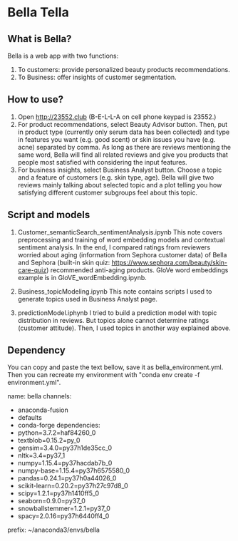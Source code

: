 # Bella Tella

## What is Bella?
Bella is a web app with two functions: 
1. To customers: provide personalized beauty products recommendations.
2. To Business: offer insights of customer segmentation.

## How to use?
1. Open http://23552.club (B-E-L-L-A on cell phone keypad is 23552.)
2. For product recommendations, select Beauty Advisor button. Then, put in product type (currently only serum data has been collected) and type in features you want (e.g. good scent) or skin issues you have (e.g. acne) separated by comma. As long as there are reviews mentioning the same word, Bella will find all related reviews and give you products that people most satisfied with considering the input features.
3. For business insights, select Business Analyst button. Choose a topic and a feature of customers (e.g. skin type, age). Bella will give two reviews mainly talking about selected topic and a plot telling you how satisfying different customer subgroups feel about this topic.

## Script and models
1. Customer_semanticSearch_sentimentAnalysis.ipynb
This note covers preprocessing and training of word embedding models and contextual sentiment analysis. In the end, I compared ratings from reviewers worried about aging (information from Sephora customer data) of Bella and Sephora (built-in skin quiz: https://www.sephora.com/beauty/skin-care-quiz) recommended anti-aging products.
GloVe word embeddings example is in GloVE_wordEmbedding.ipynb.

2. Business_topicModeling.ipynb
This note contains scripts I used to generate topics used in Business Analyst page.

3. predictionModel.iphynb
I tried to build a prediction model with topic distribution in reviews. But topics alone cannot determine ratings (customer attitude). Then, I used topics in another way explained above.

## Dependency
You can copy and paste the text bellow, save it as bella_environment.yml. Then you can recreate my environment with "conda env create -f environment.yml".

name: bella
channels:
  - anaconda-fusion
  - defaults
  - conda-forge
dependencies:
  - python=3.7.2=haf84260_0
  - textblob=0.15.2=py_0
  - gensim=3.4.0=py37h1de35cc_0
  - nltk=3.4=py37_1
  - numpy=1.15.4=py37hacdab7b_0
  - numpy-base=1.15.4=py37h6575580_0
  - pandas=0.24.1=py37h0a44026_0
  - scikit-learn=0.20.2=py37h27c97d8_0
  - scipy=1.2.1=py37h1410ff5_0
  - seaborn=0.9.0=py37_0
  - snowballstemmer=1.2.1=py37_0
  - spacy=2.0.16=py37h6440ff4_0
  
prefix: ~/anaconda3/envs/bella

